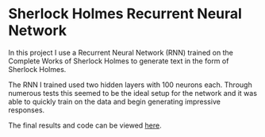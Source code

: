 # Sherlock Holmes Recurrent Neural Network

In this project I use a Recurrent Neural Network (RNN) trained on the Complete Works of Sherlock Holmes to generate text in the form of Sherlock Holmes. 

The RNN I trained used two hidden layers with 100 neurons each. Through numerous tests this seemed to be the ideal setup for the network and it was able to quickly train on the data and begin generating impressive responses. 

The final results and code can be viewed [here](https://github.com/J-Singletary/SherlockHolmesGeneration-RNN/blob/main/Altered%20Char-RNN.ipynb). 

